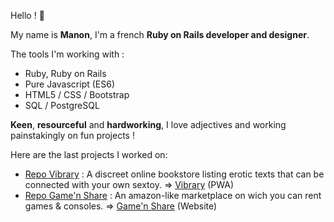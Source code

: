 Hello !  🔆

My name is **Manon**, I'm a french **Ruby on Rails developer and designer**.

The tools I'm working with :

- Ruby, Ruby on Rails
- Pure Javascript (ES6)
- HTML5 / CSS / Bootstrap
- SQL / PostgreSQL



**Keen**, **resourceful** and **hardworking**, I love adjectives and working painstakingly on fun projects !

Here are the last projects I worked on:

- [Repo Vibrary](https://github.com/clementlemoigne/vibrary) : A discreet online bookstore listing erotic texts that can be connected with your own sextoy. => [Vibrary](https://www.vibrary.fr) (PWA)
- [Repo Game'n Share](https://github.com/DorianGC-G/game-n-share) : An amazon-like marketplace on wich you can rent games & consoles. => [Game'n Share](https://airbnb-doriangc-g.herokuapp.com) (Website)
